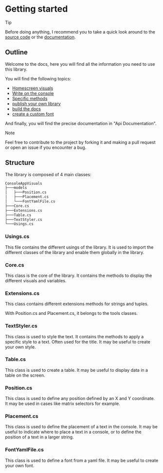 # Getting started

> [!TIP]
> Before doing anything, I recommend you to take a quick look around to the [source code](https://github.com/MorganKryze/ConsoleAppVisuals) or the [documentation](https://morgankryze.github.io/ConsoleAppVisuals/api/ConsoleAppVisuals.html).

## Outline

Welcome to the docs, here you will find all the information you need to use this library.

You will find the following topics:

- [Homescreen visuals](homescreen.md)
- [Write on the console](write.md)
- [Specific methods](specific.md)
- [publish your own library](publish.md)
- [build the docs](docs.md)
- [create a custom font](font.md)

And finally, you will find the precise documentation in "Api Documentation".

> [!NOTE]
> Feel free to contribute to the project by forking it and making a pull request or open an issue if you encounter a bug.

## Structure

The library is composed of 4 main classes:

```bash
ConsoleAppVisuals
├───models
│   ├───Position.cs
│   ├───Placement.cs
│   └───FontYamlFile.cs
├───Core.cs
├───Extensions.cs
├───Table.cs
├───TextStyler.cs
└───Usings.cs
```

### Usings.cs

This file contains the different usings of the library. It is used to import the different classes of the library and enable them globally in the library.

### Core.cs

This class is the core of the library. It contains the methods to display the different visuals and variables.

### Extensions.cs

This class contains different extensions methods for strings and tuples.

With Position.cs and Placement.cs, it belongs to the tools classes.

### TextStyler.cs

This class is used to style the text. It contains the methods to apply a specific style to a text. Often used for the title. It may be useful to create your own style.

### Table.cs

This class is used to create a table. It may be useful to display data in a table on the screen.

### Position.cs

This class is used to define any position defined by an X and Y coordinate. It may be used in cases like matrix selectors for example.

### Placement.cs

This class is used to define the placement of a text in the console. It may be useful to indicate where to place a text in a console, or to define the position of a text in a larger string.

### FontYamlFile.cs

This class is used to define a font from a yaml file. It may be useful to create your own font.
